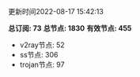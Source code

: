 更新时间2022-08-17 15:42:13

**总订阅: 73**
**总节点: 1830**
**有效节点: 455**
- v2ray节点: 52
- ss节点: 306
- trojan节点: 97
